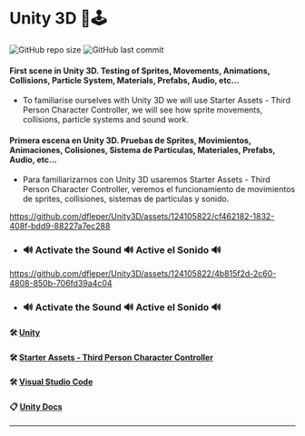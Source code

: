 # Unity 3D 🤖🕹

![GitHub repo size](https://img.shields.io/github/repo-size/dfleper/Unity3D?logo=github)
![GitHub last commit](https://img.shields.io/github/last-commit/dfleper/Unity3D?color=blue&label=last-commit&logo=github&logoColor=white)

#### First scene in Unity 3D. Testing of Sprites, Movements, Animations, Collisions, Particle System, Materials, Prefabs, Audio, etc...
- To familiarise ourselves with Unity 3D we will use Starter Assets - Third Person Character Controller, we will see how sprite movements, collisions, particle systems and sound work.
  
#### Primera escena en Unity 3D. Pruebas de Sprites, Movimientos, Animaciones, Colisiones, Sistema de Partículas, Materiales, Prefabs, Audio, etc...
- Para familiarizarnos con Unity 3D usaremos Starter Assets - Third Person Character Controller, veremos el funcionamiento de movimientos de sprites, collisiones, sistemas de partículas y sonido.

https://github.com/dfleper/Unity3D/assets/124105822/cf462182-1832-408f-bdd9-88227a7ec288
- ### 🔊 Activate the Sound 🔊 Active el Sonido 🔊

https://github.com/dfleper/Unity3D/assets/124105822/4b815f2d-2c60-4808-850b-706fd39a4c04
- ### 🔊 Activate the Sound 🔊 Active el Sonido 🔊

#### 🛠 [Unity](https://unity.com/)
#### 🛠 [Starter Assets - Third Person Character Controller](https://assetstore.unity.com/packages/essentials/starter-assets-third-person-character-controller-urp-196526) 
#### 🛠 [Visual Studio Code](https://code.visualstudio.com/) 
#### 📋 [Unity Docs](https://docs.unity3d.com/Manual/index.html)
-----
